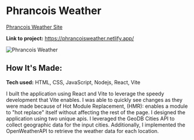 # Phrancois Weather

[Phrancois Weather Site](https://phrancoisweather.netlify.app/)

**Link to project:** https://phrancoisweather.netlify.app/

![Phrancois Weather](https://ronthetech.github.io/image-repo/phrancois-forecast/1.png)

## How It's Made:

**Tech used:** HTML, CSS, JavaScript, Nodejs, React, Vite

I built the application using React and Vite to leverage the speedy development that Vite enables. I was able to quickly see changes as they were made because of Hot Module Replacement, (HMR): enables a module to "hot replace" itself without affecting the rest of the page. I designed the application using two unique apis. I leveraged the GeoDB Cities API to collect geographic data for the input cities. Additionally, I implemented the OpenWeatherAPI to retrieve the weather data for each location.

<!-- ## Optimizations
*(optional)*

You don't have to include this section but interviewers *love* that you can not only deliver a final product that looks great but also functions efficiently. Did you write something then refactor it later and the result was 5x faster than the original implementation? Did you cache your assets? Things that you write in this section are **GREAT** to bring up in interviews and you can use this section as reference when studying for technical interviews! -->
